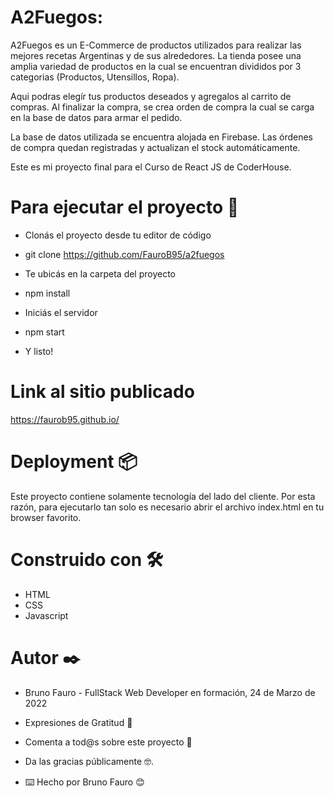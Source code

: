 # A2Fuegos: 

A2Fuegos es un E-Commerce de productos utilizados para realizar las mejores recetas Argentinas
y de sus alrededores. La tienda posee una amplia variedad de productos en la cual se encuentran divididos por 3 categorias (Productos, Utensillos, Ropa).

Aqui podras elegír tus productos deseados y agregalos al carrito de compras. Al finalizar la compra, se crea orden de compra la cual se carga en la base de datos para armar el pedido.

La base de datos utilizada se encuentra alojada en Firebase. Las órdenes de compra quedan registradas y actualizan el stock automáticamente.

Este es mi proyecto final para el Curso de React JS de CoderHouse.

# Para ejecutar el proyecto 🚀

* Clonás el proyecto desde tu editor de código

* git clone https://github.com/FauroB95/a2fuegos

* Te ubicás en la carpeta del proyecto

* npm install

* Iniciás el servidor

* npm start

* Y listo!

# Link al sitio publicado
https://faurob95.github.io/

# Deployment 📦

Este proyecto contiene solamente tecnología del lado del cliente. Por esta razón, para ejecutarlo tan solo es necesario abrir el archivo index.html en tu browser favorito.

# Construido con 🛠️

* HTML
* CSS
* Javascript

# Autor ✒️

* Bruno Fauro - FullStack Web Developer en formación, 24 de Marzo de 2022

* Expresiones de Gratitud 🎁

* Comenta a tod@s sobre este proyecto 📢

* Da las gracias públicamente 🤓.

* ⌨️ Hecho por Bruno Fauro 😊

